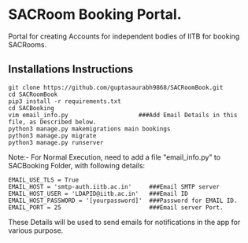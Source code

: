 # SACRoom Booking Portal.
Portal for creating Accounts for independent bodies of IITB for booking SACRooms.

## Installations Instructions
```
git clone https://github.com/guptasaurabh9868/SACRoomBook.git
cd SACRoomBook
pip3 install -r requirements.txt
cd SACBooking
vim email_info.py                    ###Add Email Details in this file, as Described below.
python3 manage.py makemigrations main bookings
python3 manage.py migrate
python3 manage.py runserver
```
Note:- For Normal Execution, need to add a file "email_info.py" to SACBooking Folder, with following details:

```
EMAIL_USE_TLS = True
EMAIL_HOST = 'smtp-auth.iitb.ac.in'     ###Email SMTP server
EMAIL_HOST_USER = 'LDAPID@iitb.ac.in'   ###Email ID
EMAIL_HOST_PASSWORD = '[yourpassword]'  ###Password for EMAIL ID.
EMAIL_PORT = 25                         ###Email server Port.
```

These Details will be used to send emails for notifications in the app for various purpose.
